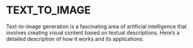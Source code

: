 # TEXT_TO_IMAGE
Text-to-image generation is a fascinating area of artificial intelligence that involves creating visual content based on textual descriptions. Here’s a detailed description of how it works and its applications.
